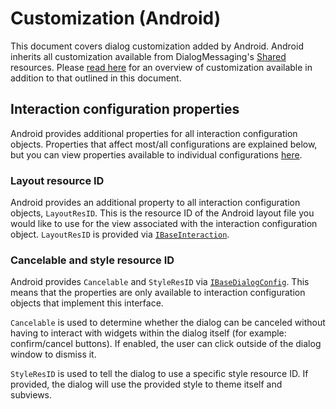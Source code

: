 # Customization (Android)

This document covers dialog customization added by Android. Android inherits all customization available from DialogMessaging's [Shared](https://github.com/lewisbennett/dialog-messaging/tree/release-1.0.0/src/DialogMessaging.Core/Platforms/Shared) resources. Please [read here](https://github.com/lewisbennett/dialog-messaging/tree/release-1.0.0/src/DialogMessaging.Core/Platforms/Shared/CUSTOMIZATION.md) for an overview of customization available in addition to that outlined in this document.

## Interaction configuration properties

Android provides additional properties for all interaction configuration objects. Properties that affect most/all configurations are explained below, but you can view properties available to individual configurations [here](https://github.com/lewisbennett/dialog-messaging/tree/release-1.0.0/src/DialogMessaging.Core/Platforms/Droid/Interactions).

### Layout resource ID

Android provides an additional property to all interaction configuration objects, `LayoutResID`. This is the resource ID of the Android layout file you would like to use for the view associated with the interaction configuration object. `LayoutResID` is provided via [`IBaseInteraction`](https://github.com/lewisbennett/dialog-messaging/blob/release-1.0.0/src/DialogMessaging.Core/Platforms/Droid/Interactions/Base/BaseInteraction.cs#L9).

### Cancelable and style resource ID

Android provides `Cancelable` and `StyleResID` via [`IBaseDialogConfig`](https://github.com/lewisbennett/dialog-messaging/blob/release-1.0.0/src/DialogMessaging.Core/Platforms/Droid/Interactions/Base/BaseDialogConfig.cs#L3). This means that the properties are only available to interaction configuration objects that implement this interface.

`Cancelable` is used to determine whether the dialog can be canceled without having to interact with widgets within the dialog itself (for example: confirm/cancel buttons). If enabled, the user can click outside of the dialog window to dismiss it.

`StyleResID` is used to tell the dialog to use a specific style resource ID. If provided, the dialog will use the provided style to theme itself and subviews.

